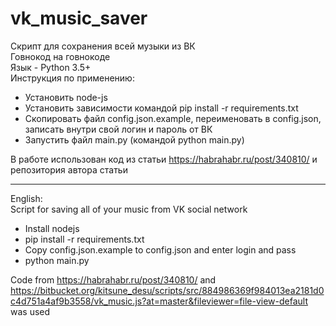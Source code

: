 # vk_music_saver  
  
Скрипт для сохранения всей музыки из ВК  
Говнокод на говнокоде  
Язык - Python 3.5+  
Инструкция по применению:  
  * Установить node-js
  * Установить зависимости командой pip install -r requirements.txt
  * Скопировать файл config.json.example, переименовать в config.json, записать внутри свой логин и пароль от ВК
  * Запустить файл main.py (командой python main.py)
  
В работе использован код из статьи https://habrahabr.ru/post/340810/ и репозитория автора статьи  
  
---
English:  
Script for saving all of your music from VK social network  
 * Install nodejs
 * pip install -r requirements.txt
 * Copy config.json.example to config.json and enter login and pass
 * python main.py
 
Code from https://habrahabr.ru/post/340810/ and https://bitbucket.org/kitsune_desu/scripts/src/884986369f984013ea2181d0c4d751a4af9b3558/vk_music.js?at=master&fileviewer=file-view-default was used
